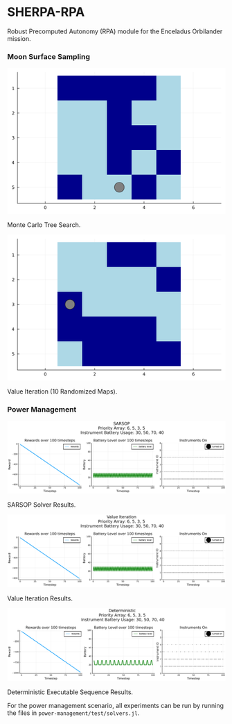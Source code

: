 # SHERPA-RPA
Robust Precomputed Autonomy (RPA) module for the Enceladus Orbilander mission.

### Moon Surface Sampling

![](https://github.com/hailey-warner/SHERPA-RPA/blob/main/figures_readme/mcts.gif)

Monte Carlo Tree Search.

![](https://github.com/hailey-warner/SHERPA-RPA/blob/main/figures_readme/value_iteration.gif)

Value Iteration (10 Randomized Maps).


### Power Management

![](https://github.com/hailey-warner/SHERPA-RPA/blob/main/figures_readme/6_5_3_5-30-50-70-40/SARSOP.svg)

SARSOP Solver Results.

![](https://github.com/hailey-warner/SHERPA-RPA/blob/main/figures_readme/6_5_3_5-30-50-70-40/VI.svg)

Value Iteration Results.

![](https://github.com/hailey-warner/SHERPA-RPA/blob/main/figures_readme/6_5_3_5-30-50-70-40/deterministic.svg)

Deterministic Executable Sequence Results.

For the power management scenario, all experiments can be run by running the files in `power-management/test/solvers.jl`.